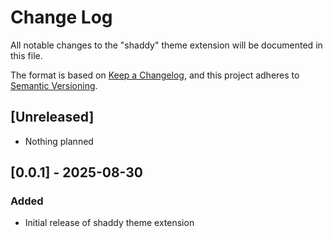 # Change Log

All notable changes to the "shaddy" theme extension will be documented in this file.

The format is based on [Keep a Changelog](https://keepachangelog.com/en/1.1.0/),
and this project adheres to [Semantic Versioning](https://semver.org/spec/v2.0.0.html).

## [Unreleased]

- Nothing planned

## [0.0.1] - 2025-08-30

### Added

- Initial release of shaddy theme extension
